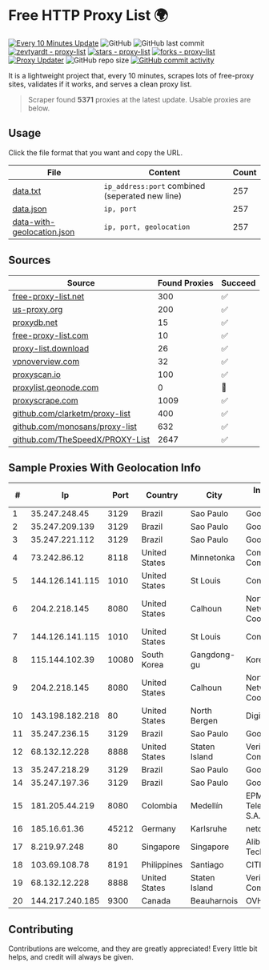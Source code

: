 
# Free HTTP Proxy List 🌍

[![Every 10 Minutes Update](https://github.com/mertguvencli/http-proxy-list/actions/workflows/main.yml/badge.svg?branch=main)](https://github.com/mertguvencli/http-proxy-list/actions/workflows/main.yml)
![GitHub](https://img.shields.io/github/license/mertguvencli/http-proxy-list)
![GitHub last commit](https://img.shields.io/github/last-commit/mertguvencli/http-proxy-list)
[![zevtyardt - proxy-list](https://img.shields.io/static/v1?label=zevtyardt&message=proxy-list&color=blue&logo=github)](https://github.com/zevtyardt/proxy-list "Go to GitHub repo")
[![stars - proxy-list](https://img.shields.io/github/stars/zevtyardt/proxy-list?style=social)](https://github.com/zevtyardt/proxy-list)
[![forks - proxy-list](https://img.shields.io/github/forks/zevtyardt/proxy-list?style=social)](https://github.com/zevtyardt/proxy-list)
[![Proxy Updater](https://github.com/zevtyardt/proxy-list/workflows/Proxy%20Updater/badge.svg)](https://github.com/zevtyardt/proxy-list/actions?query=workflow:"Proxy+Updater")
![GitHub repo size](https://img.shields.io/github/repo-size/zevtyardt/proxy-list)
[![GitHub commit activity](https://img.shields.io/github/commit-activity/m/zevtyardt/proxy-list?logo=commits)](https://github.com/zevtyardt/proxy-list/commits/main)

It is a lightweight project that, every 10 minutes, scrapes lots of free-proxy sites, validates if it works, and serves a clean proxy list.

> Scraper found **5371** proxies at the latest update. Usable proxies are below.

## Usage

Click the file format that you want and copy the URL.

|File|Content|Count|
|----|-------|-----|
|[data.txt](https://raw.githubusercontent.com/mertguvencli/http-proxy-list/main/proxy-list/data.txt)|`ip_address:port` combined (seperated new line)|257|
|[data.json](https://raw.githubusercontent.com/mertguvencli/http-proxy-list/main/proxy-list/data.json)|`ip, port`|257|
|[data-with-geolocation.json](https://raw.githubusercontent.com/mertguvencli/http-proxy-list/main/proxy-list/data-with-geolocation.json)|`ip, port, geolocation`|257|

## Sources

|Source|Found Proxies|Succeed|
|------|-------------|-------|
|[free-proxy-list.net](https://free-proxy-list.net)|300|✅|
|[us-proxy.org](https://www.us-proxy.org)|200|✅|
|[proxydb.net](http://proxydb.net)|15|✅|
|[free-proxy-list.com](https://free-proxy-list.com/?page=&port=&type%5B%5D=http&type%5B%5D=https&up_time=0&search=Search)|10|✅|
|[proxy-list.download](https://www.proxy-list.download/HTTP)|26|✅|
|[vpnoverview.com](https://vpnoverview.com/privacy/anonymous-browsing/free-proxy-servers)|32|✅|
|[proxyscan.io](https://www.proxyscan.io)|100|✅|
|[proxylist.geonode.com](https://proxylist.geonode.com/api/proxy-list?limit=300&page=1&sort_by=lastChecked&sort_type=desc&protocols=http,https)|0|🚫|
|[proxyscrape.com](https://api.proxyscrape.com/v2/?request=displayproxies&protocol=http&timeout=10000&country=all&ssl=all&anonymity=all)|1009|✅|
|[github.com/clarketm/proxy-list](https://raw.githubusercontent.com/clarketm/proxy-list/master/proxy-list-raw.txt)|400|✅|
|[github.com/monosans/proxy-list](https://raw.githubusercontent.com/monosans/proxy-list/main/proxies/http.txt)|632|✅|
|[github.com/TheSpeedX/PROXY-List](https://raw.githubusercontent.com/TheSpeedX/PROXY-List/master/http.txt)|2647|✅|


## Sample Proxies With Geolocation Info

|#|Ip|Port|Country|City|Internet Service Provider|
|-|--|----|-------|----|-------------------------|
|1|35.247.248.45|3129|Brazil|Sao Paulo|Google LLC|
|2|35.247.209.139|3129|Brazil|Sao Paulo|Google LLC|
|3|35.247.221.112|3129|Brazil|Sao Paulo|Google LLC|
|4|73.242.86.12|8118|United States|Minnetonka|Comcast Cable Communications|
|5|144.126.141.115|1010|United States|St Louis|Contabo Inc.|
|6|204.2.218.145|8080|United States|Calhoun|North Georgia Network Cooperative, Inc.|
|7|144.126.141.115|1010|United States|St Louis|Contabo Inc.|
|8|115.144.102.39|10080|South Korea|Gangdong-gu|Korea Telecom|
|9|204.2.218.145|8080|United States|Calhoun|North Georgia Network Cooperative, Inc.|
|10|143.198.182.218|80|United States|North Bergen|DigitalOcean, LLC|
|11|35.247.236.15|3129|Brazil|Sao Paulo|Google LLC|
|12|68.132.12.228|8888|United States|Staten Island|Verizon Communications|
|13|35.247.218.29|3129|Brazil|Sao Paulo|Google LLC|
|14|35.247.197.36|3129|Brazil|Sao Paulo|Google LLC|
|15|181.205.44.219|8080|Colombia|Medellín|EPM Telecomunicaciones S.A. E.S.P.|
|16|185.16.61.36|45212|Germany|Karlsruhe|netcup GmbH|
|17|8.219.97.248|80|Singapore|Singapore|Alibaba (US) Technology Co., Ltd.|
|18|103.69.108.78|8191|Philippines|Santiago|CITI Cableworld Inc.|
|19|68.132.12.228|8888|United States|Staten Island|Verizon Communications|
|20|144.217.240.185|9300|Canada|Beauharnois|OVH SAS|



## Contributing

Contributions are welcome, and they are greatly appreciated! Every
little bit helps, and credit will always be given.

